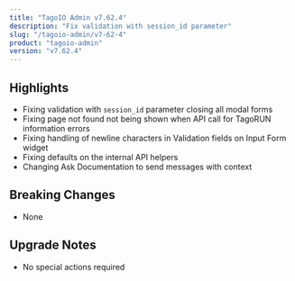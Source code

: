 ```yaml
---
title: "TagoIO Admin v7.62.4"
description: "Fix validation with session_id parameter"
slug: "/tagoio-admin/v7-62-4"
product: "tagoio-admin"
version: "v7.62.4"
---
```


## Highlights

- Fixing validation with `session_id` parameter closing all modal forms
- Fixing page not found not being shown when API call for TagoRUN information errors
- Fixing handling of newline characters in Validation fields on Input Form widget
- Fixing defaults on the internal API helpers
- Changing Ask Documentation to send messages with context

## Breaking Changes

- None

## Upgrade Notes

- No special actions required
